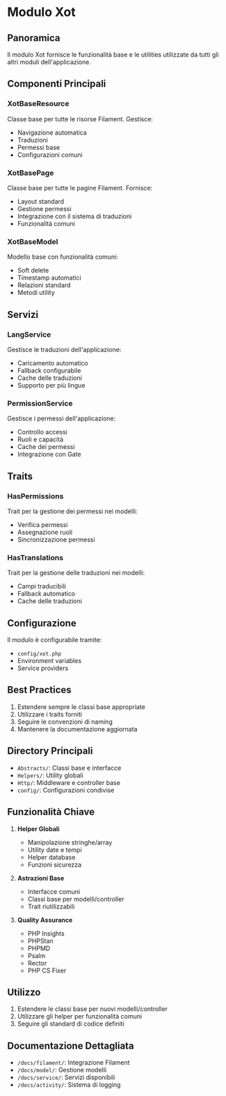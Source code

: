 # Modulo Xot

## Panoramica
Il modulo Xot fornisce le funzionalità base e le utilities utilizzate da tutti gli altri moduli dell'applicazione.

## Componenti Principali

### XotBaseResource
Classe base per tutte le risorse Filament. Gestisce:
- Navigazione automatica
- Traduzioni
- Permessi base
- Configurazioni comuni

### XotBasePage
Classe base per tutte le pagine Filament. Fornisce:
- Layout standard
- Gestione permessi
- Integrazione con il sistema di traduzioni
- Funzionalità comuni

### XotBaseModel
Modello base con funzionalità comuni:
- Soft delete
- Timestamp automatici
- Relazioni standard
- Metodi utility

## Servizi

### LangService
Gestisce le traduzioni dell'applicazione:
- Caricamento automatico
- Fallback configurabile
- Cache delle traduzioni
- Supporto per più lingue

### PermissionService
Gestisce i permessi dell'applicazione:
- Controllo accessi
- Ruoli e capacità
- Cache dei permessi
- Integrazione con Gate

## Traits

### HasPermissions
Trait per la gestione dei permessi nei modelli:
- Verifica permessi
- Assegnazione ruoli
- Sincronizzazione permessi

### HasTranslations
Trait per la gestione delle traduzioni nei modelli:
- Campi traducibili
- Fallback automatico
- Cache delle traduzioni

## Configurazione
Il modulo è configurabile tramite:
- `config/xot.php`
- Environment variables
- Service providers

## Best Practices
1. Estendere sempre le classi base appropriate
2. Utilizzare i traits forniti
3. Seguire le convenzioni di naming
4. Mantenere la documentazione aggiornata

## Directory Principali
- `Abstracts/`: Classi base e interfacce
- `Helpers/`: Utility globali
- `Http/`: Middleware e controller base
- `config/`: Configurazioni condivise

## Funzionalità Chiave
1. **Helper Globali**
   - Manipolazione stringhe/array
   - Utility date e tempi
   - Helper database
   - Funzioni sicurezza

2. **Astrazioni Base**
   - Interfacce comuni
   - Classi base per modelli/controller
   - Trait riutilizzabili

3. **Quality Assurance**
   - PHP Insights
   - PHPStan
   - PHPMD
   - Psalm
   - Rector
   - PHP CS Fixer

## Utilizzo
1. Estendere le classi base per nuovi modelli/controller
2. Utilizzare gli helper per funzionalità comuni
3. Seguire gli standard di codice definiti

## Documentazione Dettagliata
- `/docs/filament/`: Integrazione Filament
- `/docs/model/`: Gestione modelli
- `/docs/service/`: Servizi disponibili
- `/docs/activity/`: Sistema di logging 